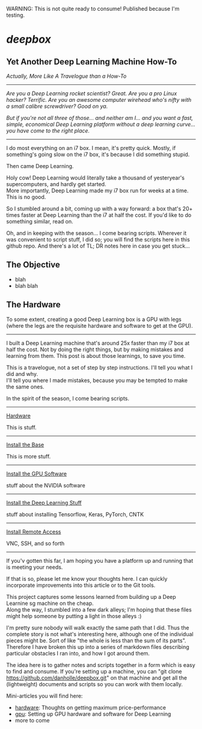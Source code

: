 WARNING:  This is not quite ready to consume!  Published because I'm testing.

# ***deepbox***

## **Yet Another Deep Learning Machine How-To**

*Actually, More Like A Travelogue than a How-To*

-------

*Are you a Deep Learning rocket scientist?  Great.  Are you a pro Linux hacker?  Terrific.  Are you an awesome computer wirehead who's nifty with a small calibre screwdriver?  Good on ya.*

*But if you're not all three of those... and neither am I... and you want a fast, simple, economical 
Deep Learning platform without a deep learning curve... you have come to the right place.*  

-------

I do most everything on an i7 box.  I mean, it's pretty quick.  Mostly, if something's 
going slow on the i7 box, it's because I did something stupid.

Then came Deep Learning.

Holy cow!  Deep Learning would literally take a thousand of yesteryear's supercomputers, and hardly get started.  
More importantly, Deep Learning made my i7 box run for weeks at a time.  This is no good. 

So I stumbled around a bit, coming up with a way forward:  a box that's 20+ times faster at Deep Learning than
the i7 at half the cost.  If you'd like to do something similar, read on.

Oh, and in keeping with the season... I come bearing scripts.  Wherever it was convenient to script stuff, I 
did so;  you will find the scripts here in this github repo.  And there's a lot of TL; DR notes here in case
you get stuck...

## **The Objective**

 - blah
 - blah blah


## **The Hardware**

To some extent, creating a good Deep Learning box is a GPU with legs (where the legs are the requisite
hardware and software to get at the GPU).  




-------

I built a Deep Learning machine that's around 25x faster than my i7 box at half the cost.  Not by 
doing the right things, but by making mistakes and learning from them.  This post is about those
learnings, to save you time.

This is a travelogue, not a set of step by step instructions.  I'll tell you what I did and why.  
I'll tell you where I made mistakes, because you may be tempted to make the same ones.  

In the spirit of the season, I come bearing scripts.

--------

[Hardware](hardware/README.md)

This is stuff.

--------

[Install the Base](base/README.md)

This is more stuff.

--------

[Install the GPU Software](gpu/README.md)

stuff about the NVIDIA software

--------

[Install the Deep Learning Stuff](deeplearn/README.md)

stuff about installing Tensorflow, Keras, PyTorch, CNTK

--------

[Install Remote Access](remote/README.md)
 
VNC, SSH, and so forth

-------

If you'v gotten this far, I am hoping you have a 
platform up and running that is meeting your needs.

If that is so, please let me know your thoughts here.
I can quickly incorporate improvements into this 
article or to the Git tools.

 



This project captures some lessons learned from building up a Deep Learnine sg machine on the cheap.  
Along the way, I stumbled into a few dark alleys;  I'm hoping that these files might help someone
by putting a light in those alleys  :)

I'm pretty sure nobody will walk exactly the same path that I did.  Thus the complete story is
not what's interesting here, although one of the individual pieces might be.  Sort of like "the whole is
less than the sum of its parts".  Therefore I have broken this up into a series of markdown
files describing particular obstacles I ran into, and how I got around them.

The idea here is to gather notes and scripts together in a form which is easy to find and consume.
If you're setting up a machine, you can "git clone https://github.com/danholle/deepbox.git" on that
machine and get all the (lightweight) documents and scripts so you can work with them locally.

Mini-articles you will find here:
 * [hardware](hardware.md):  Thoughts on getting maximum price-performance
 * [gpu](gpu.md):  Setting up GPU hardware and software for Deep Learning
 * more to come


